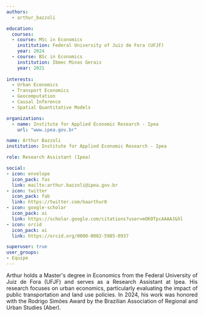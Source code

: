 ```yaml
---
authors:
  - arthur_bazzoli

education:
  courses:
  - course: MSc in Economics
    institution: Federal University of Juiz de Fora (UFJF)
    year: 2024
  - course: BSc in Economics
    institution: Ibmec Minas Gerais
    year: 2021
    
interests:
  - Urban Economics
  - Transport Economics
  - Geocomputation
  - Causal Inference
  - Spatial Quantitative Models

organizations:
  - name: Institute for Applied Economic Research - Ipea
    url: "www.ipea.gov.br"

name: Arthur Bazzoli
institution: Institute for Applied Economic Research - Ipea

role: Research Assistant (Ipea)

social:
- icon: envelope
  icon_pack: fas
  link: mailto:arthur.bazzoli@ipea.gov.br
- icon: twitter
  icon_pack: fab
  link: https://twitter.com/baarthur0
- icon: google-scholar
  icon_pack: ai
  link: https://scholar.google.com/citations?user=mOK0TpcAAAAJ&hl
- icon: orcid
  icon_pack: ai
  link: https://orcid.org/0000-0002-5985-0937

superuser: true
user_groups:
- Equipe
---
```

<p align="justify">
Arthur holds a Master's degree in Economics from the Federal University of Juiz de Fora (UFJF) and serves as a Research Assistant at Ipea. His research focuses on urban economics, particularly evaluating the impact of public transportation and land use policies. In 2024, his work was honored with the Rodrigo Simões Award by the Brazilian Association of Regional and Urban Studies (Aber).
</p>
